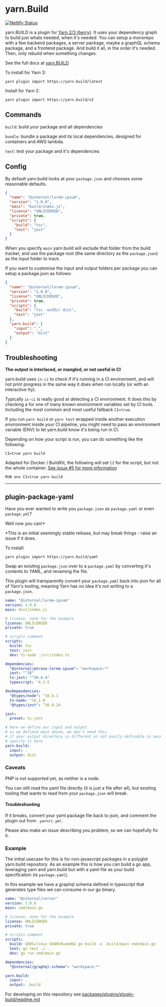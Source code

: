 # yarn.Build

[![Netlify Status](https://api.netlify.com/api/v1/badges/6b14fc77-846f-4035-944a-ff1c7843b70d/deploy-status)](https://app.netlify.com/sites/loving-wing-5cc62e/deploys)

yarn.BUILD is a plugin for [Yarn 2/3 (berry)](https://github.com/yarnpkg/berry). It uses your dependency graph to build just whats needed, when it's needed. You can setup a monorepo with a few backend packages, a server package, maybe a graphQL schema package, and a frontend package. And build it all, in the order it's needed. Then, only rebuild when something changes.

See the full docs at [yarn.BUILD](https://yarn.build)

To install for Yarn 3:

```
yarn plugin import https://yarn.build/latest
```

Install for Yarn 2:

```
yarn plugin import https://yarn.build/v2
```

## Commands

`build`: build your package and all dependencies

`bundle`: bundle a package and its local dependencies, designed for containers and AWS lambda.

`test`: test your package and it's dependencies

## Config

By default yarn.build looks at your `package.json` and chooses some reasonable defaults.

```json
{
  "name": "@internal/lorem-ipsum",
  "version": "1.0.0",
  "main": "build/index.js",
  "license": "UNLICENSED",
  "private": true,
  "scripts": {
    "build": "tsc",
    "test": "jest"
  }
}
```

When you specify `main` yarn.build will exclude that folder from the build tracker, and use the
package root (the same directory as the `package.json`) as the input folder to track.

If you want to customise the input and output folders per package you can setup a package.json as follows:

```json
{
  "name": "@internal/lorem-ipsum",
  "version": "1.0.0",
  "license": "UNLICENSED",
  "private": true,
  "scripts": {
    "build": "tsc -outDir dist",
    "test": "jest"
  },
  "yarn.build": {
    "input": ".",
    "output": "dist"
  }
}
```

## Troubleshooting

**The output is interlaced, or mangled, or not useful in CI**

yarn.build uses `is-ci` to check if it's running in a CI environment, and will not print progress in the same way it does when run locally (or with an interactive tty).

Typically `is-ci` is really good at detecting a CI environment. It does this by checking a for one of many known environment variables set by CI tools. Including the most common and most useful fallback `CI=true`.

If you run `yarn build` or `yarn test` wrapped inside another execution environment inside your CI pipeline, you might need to pass an environment variable (ENV) to let yarn.build know it's being run in CI.

Depending on how your script is run, you can do something like the following:

```
CI=true yarn build
```

Adapted for Docker / BuildKit, the following will set `CI` for the script, but not the whole container. [See issue #5 for more information](https://github.com/ojkelly/yarn.build/issues/5#issuecomment-888166665)
```
RUN env CI=true yarn build
```

---

## plugin-package-yaml

Have you ever wanted to write you `package.json` as `package.yaml` or even `package.yml`?

Well now you can!\*

\*This is an initial seemingly stable release, but may break things - raise an issue if it does.

To install:

```
yarn plugin import https://yarn.build/yaml
```

Swap an existing `package.json` over to a `package.yaml` by converting it's contents to YAML, and renaming the file.

This plugin will transparently convert your `package.yaml` back into json for all of Yarn's tooling, meaning Yarn has no idea
it's not writing to a `package.json`.

```yaml filename=package.yml
name: "@internal/lorem-ipsum"
version: 1.0.0
main: dist/index.js

# license, none for the example
license: UNLICENSED
private: true

# scripts comment
scripts:
  build: tsc
  test: jest
  dev: ts-node ./src/index.ts

dependencies:
  "@internal/phrase-lorem-ipsum": "workspace:*"
  jest: "^26"
  ts-jest: "^26.4.4"
  typescript: ^4.3.5

devDependencies:
  "@types/node": ^16.4.1
  ts-node: ^10.1.0
  "@types/jest": ^26.0.24

jest:
  preset: ts-jest

# here we define our input and output
# as we defined main above, we don't need this
# if your output directory is different or not easily definable in main
# specify it here
yarn.build:
  input: .
  output: dist
```

### Caveats

PNP is not supported yet, as neither is a node.

You can still read the yaml file directly (it is just a file after all), but existing tooling that wants to read from your `package.json` will break.

#### Troubleshooting

If it breaks, convert your yaml package file back to json, and comment the plugin out from `.yarnrc.yml`.

Please also make an issue describing you problem, so we can hopefully fix it.

### Example

The initial usecase for this is for non-javascript packages in a polyglot yarn.build repository. As an example this is how you can build a go app, leveraging yarn and yarn.build but with a yaml file as your build specification (ie `package.yaml`).

In this example we have a graphql schema defined in typescript that generates type files we can consume in our go binary.

```yaml filename=package.yaml
name: "@internal/server"
version: 1.0.0
main: cmd/main.go

# license, none for the example
license: UNLICENSED
private: true

# scripts comment
scripts:
  build: GOOS=linux GOARCH=amd64 go build -o .build/main cmd/main.go
  test: go test ./...
  dev: go run cmd/main.go

dependencies:
  "@internal/graphql-schema": "workspace:*"

yarn.build:
  input: .
  output: .build
```

For developing on this repository see [packages/plugins/plugin-build/readme.md](packages/plugins/plugin-build/readme.md)
